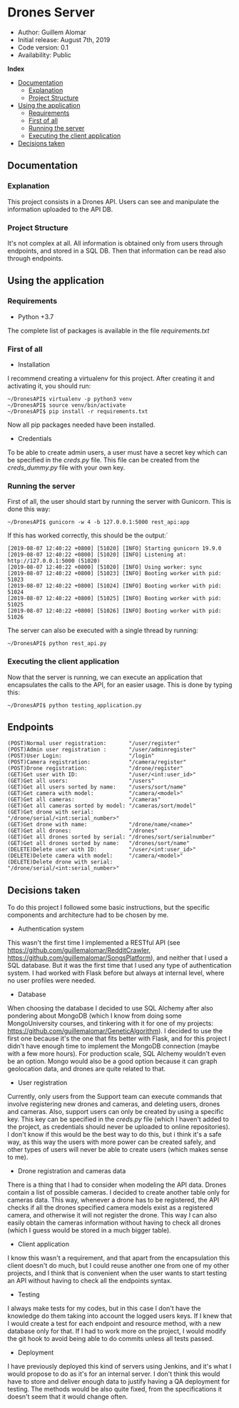 # Drones Server

*    Author: Guillem Alomar      
*    Initial release: August 7th, 2019                     
*    Code version: 0.1                         
*    Availability: Public     

**Index**
* [Documentation](#documentation)
    * [Explanation](#explanation)
    * [Project Structure](#project-structure)
* [Using the application](#using-the-application)
    * [Requirements](#requirements)
    * [First of all](#first-of-all)
    * [Running the server](#running-the-server)
    * [Executing the client application](#executing-the-client-application)
* [Decisions taken](#decisions-taken)

## Documentation

### Explanation

This project consists in a Drones API. Users can see and manipulate the information uploaded to the API DB.

### Project Structure

It's not complex at all. All information is obtained only from users through endpoints, and stored in a SQL DB. Then that information can be read also through endpoints.

## Using the application

### Requirements

- Python +3.7

The complete list of packages is available in the file _requirements.txt_

### First of all

- Installation

I recommend creating a virtualenv for this project. After creating it and activating it, you should run:
```
~/DronesAPI$ virtualenv -p python3 venv
~/DronesAPI$ source venv/bin/activate
~/DronesAPI$ pip install -r requirements.txt
```
Now all pip packages needed have been installed.

- Credentials

To be able to create admin users, a user must have a secret key which can be specified in the _creds.py_ file. This file can be created from the _creds_dummy.py_ file with your own key.

### Running the server

First of all, the user should start by running the server with Gunicorn. This is done this way:
```
~/DronesAPI$ gunicorn -w 4 -b 127.0.0.1:5000 rest_api:app
```

If this has worked correctly, this should be the output:`
```
[2019-08-07 12:40:22 +0800] [51020] [INFO] Starting gunicorn 19.9.0
[2019-08-07 12:40:22 +0800] [51020] [INFO] Listening at: http://127.0.0.1:5000 (51020)
[2019-08-07 12:40:22 +0800] [51020] [INFO] Using worker: sync
[2019-08-07 12:40:22 +0800] [51023] [INFO] Booting worker with pid: 51023
[2019-08-07 12:40:22 +0800] [51024] [INFO] Booting worker with pid: 51024
[2019-08-07 12:40:22 +0800] [51025] [INFO] Booting worker with pid: 51025
[2019-08-07 12:40:22 +0800] [51026] [INFO] Booting worker with pid: 51026
```

The server can also be executed with a single thread by running:
```
~/DronesAPI$ python rest_api.py
```

### Executing the client application

Now that the server is running, we can execute an application that encapsulates the calls to the API, for an easier usage. This is done by typing this:
```
~/DronesAPI$ python testing_application.py
```

## Endpoints
```
(POST)Normal user registration:       "/user/register"
(POST)Admin user registration :       "/user/adminregister"
(POST)User Login:                     "/login"
(POST)Camera registration:            "/camera/register"
(POST)Drone registration:             "/drone/register"
(GET)Get user with ID:                "/user/<int:user_id>"
(GET)Get all users:                   "/users"
(GET)Get all users sorted by name:    "/users/sort/name"
(GET)Get camera with model:           "/camera/<model>"
(GET)Get all cameras:                 "/cameras"
(GET)Get all cameras sorted by model: "/cameras/sort/model"
(GET)Get drone with serial:           "/drone/serial/<int:serial_number>"
(GET)Get drone with name:             "/drone/name/<name>"
(GET)Get all drones:                  "/drones"
(GET)Get all drones sorted by serial: "/drones/sort/serialnumber"
(GET)Get all drones sorted by name:   "/drones/sort/name"
(DELETE)Delete user with ID:          "/user/<int:user_id>"
(DELETE)Delete camera with model:     "/camera/<model>"
(DELETE)Delete drone with serial:     "/drone/serial/<int:serial_number>"
```

## Decisions taken

To do this project I followed some basic instructions, but the specific components and architecture had to be chosen by me.

- Authentication system

This wasn't the first time I implemented a RESTful API (see https://github.com/guillemalomar/RedditCrawler, https://github.com/guillemalomar/SongsPlatform), and neither that I used a SQL database. But it was the first time that I used any type of authentication system. I had worked with Flask before but always at internal level, where no user profiles were needed.

- Database

When choosing the database I decided to use SQL Alchemy after also pondering about MongoDB (which I know from doing some MongoUniversity courses, and tinkering with it for one of my projects: https://github.com/guillemalomar/GeneticAlgorithm). I decided to use the first one because it's the one that fits better with Flask, and for this project I didn't have enough time to implement the MongoDB connection (maybe with a few more hours). For production scale, SQL Alchemy wouldn't even be an option. Mongo would also be a good option because it can graph geolocation data, and drones are quite related to that.

- User registration

Currently, only users from the Support team can execute commands that involve registering new drones and cameras, and deleting users, drones and cameras. Also, support users can only be created by using a specific key. This key can be specified in the _creds.py_ file (which I haven't added to the project, as credentials should never be uploaded to online repositories). I don't know if this would be the best way to do this, but i think it's a safe way, as this way the users with more power can be created safely, and other types of users will never be able to create users (which makes sense to me).

- Drone registration and cameras data

There is a thing that I had to consider when modeling the API data. Drones contain a list of possible cameras. I decided to create another table only for cameras data. This way, whenever a drone has to be registered, the API checks if all the drones specified camera models exist as a registered camera, and otherwise it will not register the drone. This way I can also easily obtain the cameras information without having to check all drones (which I guess would be stored in a much bigger table).

- Client application

I know this wasn't a requirement, and that apart from the encapsulation this client doesn't do much, but I could reuse another one from one of my other projects, and I think that is convenient when the user wants to start testing an API without having to check all the endpoints syntax.

- Testing

I always make tests for my codes, but in this case I don't have the knowledge do them taking into account the logged users keys. If I knew that I would create a test for each endpoint and resource method, with a new database only for that. If I had to work more on the project, I would modify the git hook to avoid being able to do commits unless all tests passed.

- Deployment

I have previously deployed this kind of servers using Jenkins, and it's what I would propose to do as it's for an internal server.
I don't think this would have to store and deliver enough data to justify having a QA deployment for testing. The methods would be also quite fixed, from the specifications it doesn't seem that it would change often.
